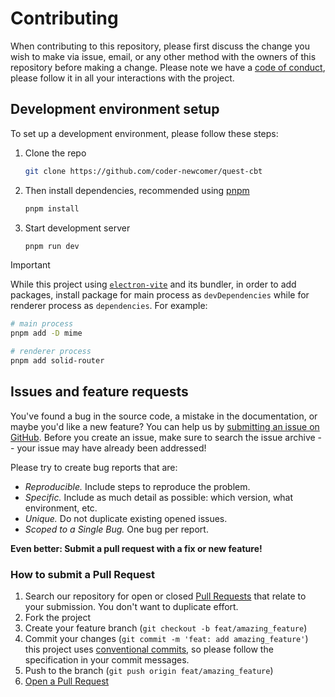 # Contributing

When contributing to this repository, please first discuss the change you wish to make via issue, email, or any other method with the owners of this repository before making a change.
Please note we have a [code of conduct](CODE_OF_CONDUCT.md), please follow it in all your interactions with the project.

## Development environment setup

To set up a development environment, please follow these steps:

1. Clone the repo

   ```sh
   git clone https://github.com/coder-newcomer/quest-cbt
   ```

2. Then install dependencies, recommended using [pnpm](https://pnpm.io/)

   ```sh
   pnpm install
   ```

3. Start development server

   ```sh
   pnpm run dev
   ```

> [!IMPORTANT]
> While this project using [`electron-vite`](https://electron-vite.org) and its bundler, in order to add packages, install package for main process as `devDependencies` while for renderer process as `dependencies`. For example:
>
> ```sh
> # main process
> pnpm add -D mime
>
> # renderer process
> pnpm add solid-router
> ```

## Issues and feature requests

You've found a bug in the source code, a mistake in the documentation, or maybe you'd like a new feature? You can help us by [submitting an issue on GitHub](issues). Before you create an issue, make sure to search the issue archive -- your issue may have already been addressed!

Please try to create bug reports that are:

- _Reproducible._ Include steps to reproduce the problem.
- _Specific._ Include as much detail as possible: which version, what environment, etc.
- _Unique._ Do not duplicate existing opened issues.
- _Scoped to a Single Bug._ One bug per report.

**Even better: Submit a pull request with a fix or new feature!**

### How to submit a Pull Request

1. Search our repository for open or closed
   [Pull Requests](pulls)
   that relate to your submission. You don't want to duplicate effort.
2. Fork the project
3. Create your feature branch (`git checkout -b feat/amazing_feature`)
4. Commit your changes (`git commit -m 'feat: add amazing_feature'`) this project uses [conventional commits](https://www.conventionalcommits.org), so please follow the specification in your commit messages.
5. Push to the branch (`git push origin feat/amazing_feature`)
6. [Open a Pull Request](compare?expand=1)
